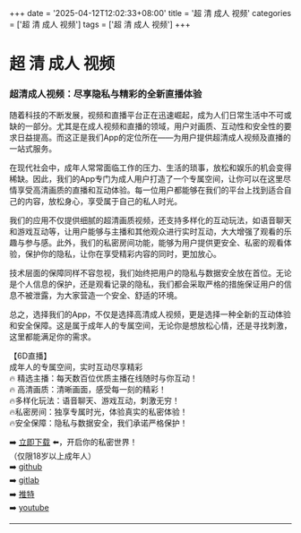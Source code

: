 +++
date = '2025-04-12T12:02:33+08:00'
title = '超 清 成人 视频'
categories = ['超 清 成人 视频']
tags = ['超 清 成人 视频']
+++

# 超 清 成人 视频

### 超清成人视频：尽享隐私与精彩的全新直播体验

随着科技的不断发展，视频和直播平台正在迅速崛起，成为人们日常生活中不可或缺的一部分。尤其是在成人视频和直播的领域，用户对画质、互动性和安全性的要求日益提高。而这正是我们App的定位所在——为用户提供超清成人视频及直播的一站式服务。

在现代社会中，成年人常常面临工作的压力、生活的琐事，放松和娱乐的机会变得稀缺。因此，我们的App专门为成人用户打造了一个专属空间，让你可以在这里尽情享受高清画质的直播和互动体验。每一位用户都能够在我们的平台上找到适合自己的内容，放松身心，享受属于自己的私人时光。

我们的应用不仅提供细腻的超清画质视频，还支持多样化的互动玩法，如语音聊天和游戏互动等，让用户能够与主播和其他观众进行实时互动，大大增强了观看的乐趣与参与感。此外，我们的私密房间功能，能够为用户提供更安全、私密的观看体验，保护你的隐私，让你在享受精彩内容的同时，更加放心。

技术层面的保障同样不容忽视，我们始终把用户的隐私与数据安全放在首位。无论是个人信息的保护，还是观看记录的隐私，我们都会采取严格的措施保证用户的信息不被泄露，为大家营造一个安全、舒适的环境。

总之，选择我们的App，不仅是选择高清成人视频，更是选择一种全新的互动体验和安全保障。这是属于成年人的专属空间，无论你是想放松心情，还是寻找刺激，这里都能满足你的需求。

【6D直播】  
成年人的专属空间，实时互动尽享精彩  
🔥 精选主播：每天数百位优质主播在线随时与你互动！  
🔥 高清画质：清晰画面，感受每一刻的精彩！  
🔥多样化玩法：语音聊天、游戏互动，刺激无穷！  
🔥私密房间：独享专属时光，体验真实的私密体验！  
🔥安全保障：隐私与数据安全，我们承诺严格保护！

➡️ [立即下载](https://down123.s3.ap-east-1.amazonaws.com/down/down.html?channelCode=blog) ⬅️，开启你的私密世界！  
（仅限18岁以上成年人）  
➡️ [github](https://aldult-live.github.io/)  
➡️ [gitlab](https://seo-09598d.gitlab.io/)  
➡️ [推特](https://x.com/wegame33)  
➡️ [youtube](https://www.youtube.com/@6Dlive)

---
